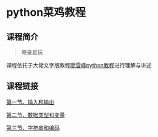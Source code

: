 # python菜鸡教程

## 课程简介
> 瞎录着玩

课程依托于大佬文字版教程[廖雪峰python教程](https://www.liaoxuefeng.com/wiki/1016959663602400)进行理解与讲述

## 课程链接

[第一节、输入和输出](https://www.ixigua.com/7173635950831108620?logTag=51f64d219c69d66c8201)

[第二节、数据类型和变量](https://www.ixigua.com/7174049005603979791?logTag=622639136a3e74362eb4)

[第三节、字符串和编码](https://www.ixigua.com/7178820918473392655?logTag=ac50f7d3ba276998ee50)